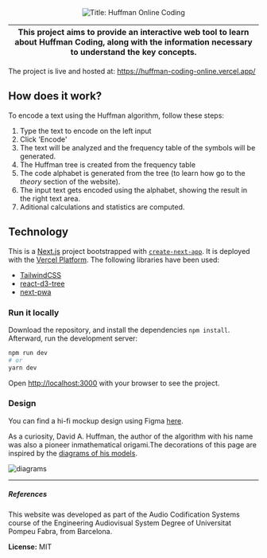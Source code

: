 <div align="center">
<img alt="Title: Huffman Online Coding" src="https://user-images.githubusercontent.com/40371955/147412701-0737c7c4-7c0e-4285-9d0a-42a20f4332c3.png">
</div>

| This project aims to provide an interactive web tool to learn about Huffman Coding, along with the information necessary to understand the key concepts. |
|---|

The project is live and hosted at: https://huffman-coding-online.vercel.app/ 

## How does it work?

To encode a text using the Huffman algorithm, follow these steps:

1. Type the text to encode on the left input
2. Click 'Encode'
3. The text will be analyzed and the frequency table of the symbols will be generated.
4. The Huffman tree is created from the frequency table
5. The code alphabet is generated from the tree (to learn how go to the _theory_ section of the website).
6. The input text gets encoded using the alphabet, showing the result in the right text area.
7. Aditional calculations and statistics are computed.

##  Technology

This is a [Next.js](https://nextjs.org/) project bootstrapped with [`create-next-app`](https://github.com/vercel/next.js/tree/canary/packages/create-next-app). It is deployed with the [Vercel Platform](https://vercel.com/). The following libraries have been used:

- [TailwindCSS](https://tailwindcss.com/)
- [react-d3-tree](https://github.com/bkrem/react-d3-tree)
- [next-pwa](https://github.com/shadowwalker/next-pwa)

### Run it locally

Download the repository, and install the dependencies ``npm install``. Afterward, run the development server:

```bash
npm run dev
# or
yarn dev
```

Open [http://localhost:3000](http://localhost:3000) with your browser to see the project.

### Design

You can find a hi-fi mockup design using Figma [here](https://www.figma.com/proto/TaNiNA46d7FmgJKxMaQCfi/Web---Huffman?node-id=542%3A427&scaling=scale-down-width&page-id=317%3A215&starting-point-node-id=542%3A427&hide-ui=1).

As a curiosity, David A. Huffman, the author of the algorithm with his name was also a pioneer inmathematical origami.The decorations of this page are inspired by the [diagrams of his models](https://erikdemaine.org/papers/Huffman_Origami5/paper.pdf).

![diagrams](https://user-images.githubusercontent.com/40371955/147413349-fa3a94e7-c041-41b0-b588-5b5d59284c99.png)

---

##### References

This website was developed as part of the Audio Codification Systems course of the Engineering Audiovisual System Degree of Universitat Pompeu Fabra, from Barcelona.

**License:** MIT
